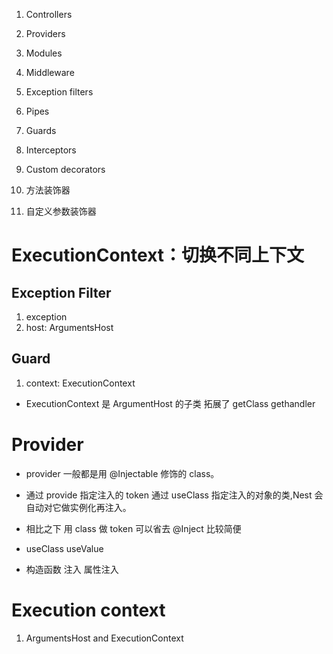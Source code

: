 1. Controllers
2. Providers
3. Modules
4. Middleware
5. Exception filters
6. Pipes
7. Guards
8. Interceptors
9. Custom decorators

10. 方法装饰器
11. 自定义参数装饰器

# ExecutionContext：切换不同上下文

## Exception Filter

1. exception
2. host: ArgumentsHost

## Guard

1. context: ExecutionContext

- ExecutionContext 是 ArgumentHost 的子类 拓展了 getClass gethandler

# Provider

- provider 一般都是用 @Injectable 修饰的 class。

* 通过 provide 指定注入的 token 通过 useClass 指定注入的对象的类,Nest 会自动对它做实例化再注入。
* 相比之下 用 class 做 token 可以省去 @Inject 比较简便

* useClass useValue

* 构造函数 注入 属性注入

# Execution context

1. ArgumentsHost and ExecutionContext
